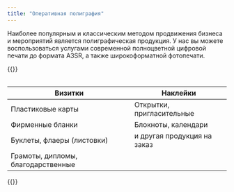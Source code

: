 ```yaml
---
title: "Оперативная полиграфия"
---
```


Наиболее популярным и классическим методом продвижения бизнеса и
мероприятий является полиграфическая продукция. У нас вы можете
воспользоваться услугами современной полноцветной цифровой печати до
формата А3SR, а также широкоформатной фотопечати.

{{<table>}}

| Визитки                            | Наклейки                    |
|------------------------------------|-----------------------------|
| Пластиковые карты                  | Открытки, пригласительные   |
| Фирменные бланки                   | Блокноты, календари         |
| Буклеты, флаеры (листовки)         | и другая продукция на заказ |
| Грамоты, дипломы, благодарственные |                             |

{{</table>}}
